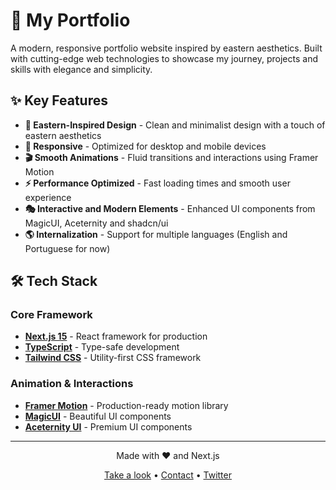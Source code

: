 # 🌸 My Portfolio

A modern, responsive portfolio website inspired by eastern aesthetics. Built with cutting-edge web technologies to showcase my journey, projects and skills with elegance and simplicity.

## ✨ Key Features

- **🎌 Eastern-Inspired Design** - Clean and minimalist design with a touch of eastern aesthetics
- **📱 Responsive** - Optimized for desktop and mobile devices
- **🎬 Smooth Animations** - Fluid transitions and interactions using Framer Motion
- **⚡ Performance Optimized** - Fast loading times and smooth user experience
- **🎭 Interactive and Modern Elements** - Enhanced UI components from MagicUI, Aceternity and shadcn/ui
- **🌎 Internalization** - Support for multiple languages (English and Portuguese for now)

## 🛠️ Tech Stack

### Core Framework

- **[Next.js 15](https://nextjs.org/)** - React framework for production
- **[TypeScript](https://www.typescriptlang.org/)** - Type-safe development
- **[Tailwind CSS](https://tailwindcss.com/)** - Utility-first CSS framework

### Animation & Interactions

- **[Framer Motion](https://motion.dev/)** - Production-ready motion library
- **[MagicUI](https://magicui.design/)** - Beautiful UI components
- **[Aceternity UI](https://ui.aceternity.com/)** - Premium UI components

---

<div align="center">
  <p>Made with ❤️ and Next.js</p> 
  <p>
    <a href="https://kazyel.dev/ ">Take a look</a> •
    <a href="https://linkedin.com/in/mateusmascarelo">Contact</a> •
    <a href="https://twitter.com/MattMascarelo">Twitter</a>
  </p>
</div>
